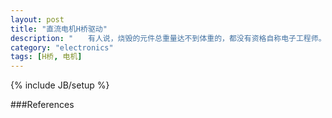 ```yaml
---
layout: post
title: "直流电机H桥驱动"
description: "　　有人说，烧毁的元件总重量达不到体重的，都没有资格自称电子工程师。"
category: "electronics"
tags: [H桥, 电机]
---
```

{% include JB/setup %}



###References

